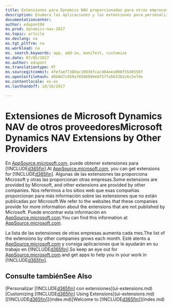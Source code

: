 ```yaml
---
title: Extensiones para Dynamics NAV proporcionadas para otras empresas
description: Enumera las aplicaciones y las extensiones para personalizar Dynamics NAV finanzas proporcionados por otras empresas.
documentationcenter: 
author: edupont04
ms.prod: dynamics-nav-2017
ms.topic: article
ms.devlang: na
ms.tgt_pltfrm: na
ms.workload: na
ms. search.keywords: app, add-in, manifest, customize
ms.date: 07/05/2017
ms.author: edupont
ms.translationtype: HT
ms.sourcegitcommit: 4fefaef7380ac10836fcac404eea006f55d8556f
ms.openlocfilehash: d6b0d7c459af8506089e8f57fa5633b2c6c5e7de
ms.contentlocale: es-es
ms.lasthandoff: 10/16/2017

---
```

# <a name="microsoft-dynamics-nav-extensions-by-other-providers"></a><span data-ttu-id="db241-103">Extensiones de Microsoft Dynamics NAV de otros proveedores</span><span class="sxs-lookup"><span data-stu-id="db241-103">Microsoft Dynamics NAV Extensions by Other Providers</span></span>
<span data-ttu-id="db241-104">En [AppSource.microsoft.com](https://appsource.microsoft.com/), puede obtener extensiones para [!INCLUDE[d365fin](includes/d365fin_md.md)].</span><span class="sxs-lookup"><span data-stu-id="db241-104">At [AppSource.microsoft.com](https://appsource.microsoft.com/), you can get extensions for [!INCLUDE[d365fin](includes/d365fin_md.md)].</span></span> <span data-ttu-id="db241-105">Algunas de las extensiones las proporciona Microsoft y otras las proporcionan otras empresas.</span><span class="sxs-lookup"><span data-stu-id="db241-105">Some extensions are provided by Microsoft, and other extensions are provided by other companies.</span></span> <span data-ttu-id="db241-106">Nos referimos a los sitios web que esas compañías proporcionan para más información sobre las extensiones que no están publicadas por Microsoft.</span><span class="sxs-lookup"><span data-stu-id="db241-106">We refer to the websites that these companies provide for more information about the extensions that are not published by Microsoft.</span></span> <span data-ttu-id="db241-107">Puede encontrar esta información en [AppSource.microsoft.com](https://appsource.microsoft.com/en-us/marketplace/apps?product=dynamics-365%3Bdynamics-365-for-financials&page=1).</span><span class="sxs-lookup"><span data-stu-id="db241-107">You can find this information at [AppSource.microsoft.com](https://appsource.microsoft.com/en-us/marketplace/apps?product=dynamics-365%3Bdynamics-365-for-financials&page=1).</span></span>  

<span data-ttu-id="db241-108">La lista de las extensiones de otras empresas aumenta cada mes.</span><span class="sxs-lookup"><span data-stu-id="db241-108">The list of the extensions by other companies grows each month.</span></span> <span data-ttu-id="db241-109">Esté atento a [AppSource.microsoft.com](https://appsource.microsoft.com/en-us/marketplace/apps?product=dynamics-365%3Bdynamics-365-for-financials&page=1) y consiga aplicaciones que le ayudarán en su trabajo en [!INCLUDE[d365fin](includes/d365fin_md.md)].</span><span class="sxs-lookup"><span data-stu-id="db241-109">So keep an eye out for [AppSource.microsoft.com](https://appsource.microsoft.com/en-us/marketplace/apps?product=dynamics-365%3Bdynamics-365-for-financials&page=1) and get apps to help you in your work in [!INCLUDE[d365fin](includes/d365fin_md.md)].</span></span>  

## <a name="see-also"></a><span data-ttu-id="db241-110">Consulte también</span><span class="sxs-lookup"><span data-stu-id="db241-110">See Also</span></span>
<span data-ttu-id="db241-111">[Personalizar [!INCLUDE[d365fin](includes/d365fin_md.md)] con extensiones](ui-extensions.md)</span><span class="sxs-lookup"><span data-stu-id="db241-111">[Customizing [!INCLUDE[d365fin](includes/d365fin_md.md)] Using Extensions](ui-extensions.md)</span></span>  
<span data-ttu-id="db241-112">[[!INCLUDE[d365fin](includes/d365fin_md.md)]](index.md)</span><span class="sxs-lookup"><span data-stu-id="db241-112">[Welcome to [!INCLUDE[d365fin](includes/d365fin_md.md)]](index.md)</span></span>  

